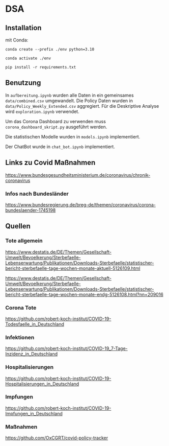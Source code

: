 # DSA

## Installation
mit Conda:
```
conda create --prefix ./env python=3.10
```
```
conda activate ./env
```
```
pip install -r requirements.txt
```
## Benutzung
In ```aufbereitung.ipynb``` wurden alle Daten in ein gemeinsames ```data/combined.csv``` umgewandelt. Die Policy Daten wurden in ```data/Policy_Weekly_Extended.csv``` aggregiert. Für die Deskriptive Analyse wird ```exploration.ipynb``` verwendet. 

Um das Corona Dashboard zu verwenden muss ```corona_dashboard_skript.py``` ausgeführt werden.

Die statistischen Modelle wurden in ```models.ipynb``` implementiert.

Der ChatBot wurde in ```chat_bot.ipynb``` implementiert.


## Links zu Covid Maßnahmen
https://www.bundesgesundheitsministerium.de/coronavirus/chronik-coronavirus

### Infos nach Bundesländer
https://www.bundesregierung.de/breg-de/themen/coronavirus/corona-bundeslaender-1745198

## Quellen
### Tote allgemein
https://www.destatis.de/DE/Themen/Gesellschaft-Umwelt/Bevoelkerung/Sterbefaelle-Lebenserwartung/Publikationen/Downloads-Sterbefaelle/statistischer-bericht-sterbefaelle-tage-wochen-monate-aktuell-5126109.html

https://www.destatis.de/DE/Themen/Gesellschaft-Umwelt/Bevoelkerung/Sterbefaelle-Lebenserwartung/Publikationen/Downloads-Sterbefaelle/statistischer-bericht-sterbefaelle-tage-wochen-monate-endg-5126108.html?nn=209016

### Corona Tote
https://github.com/robert-koch-institut/COVID-19-Todesfaelle_in_Deutschland

### Infektionen
https://github.com/robert-koch-institut/COVID-19_7-Tage-Inzidenz_in_Deutschland

### Hospitalisierungen
https://github.com/robert-koch-institut/COVID-19-Hospitalisierungen_in_Deutschland

### Impfungen
https://github.com/robert-koch-institut/COVID-19-Impfungen_in_Deutschland

### Maßnahmen
https://github.com/OxCGRT/covid-policy-tracker
